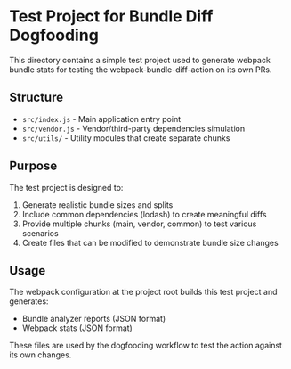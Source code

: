# Test Project for Bundle Diff Dogfooding

This directory contains a simple test project used to generate webpack bundle stats for testing the webpack-bundle-diff-action on its own PRs.

## Structure

- `src/index.js` - Main application entry point
- `src/vendor.js` - Vendor/third-party dependencies simulation
- `src/utils/` - Utility modules that create separate chunks

## Purpose

The test project is designed to:
1. Generate realistic bundle sizes and splits
2. Include common dependencies (lodash) to create meaningful diffs
3. Provide multiple chunks (main, vendor, common) to test various scenarios
4. Create files that can be modified to demonstrate bundle size changes

## Usage

The webpack configuration at the project root builds this test project and generates:
- Bundle analyzer reports (JSON format)
- Webpack stats (JSON format)

These files are used by the dogfooding workflow to test the action against its own changes.